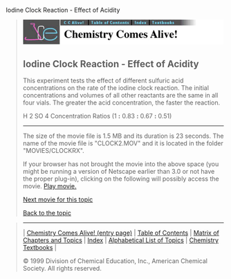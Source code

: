 





 Iodine Clock Reaction - Effect of Acidity
 



> ![Chemistry Comes Alive!](ccahead.gif)
> 
> 
> 
> 
> 
> 
> 
> 
> 
> ## Iodine Clock Reaction - Effect of Acidity
> 
> 
> 
> 
> 
> 
> 
> 
>   
> 
> 
> 
> 
> 
>  This experiment tests the effect of different sulfuric acid concentrations on the rate of the iodine clock reaction. The initial concentrations and volumes of all other reactants are the same in all four vials. The greater the acid concentration, the faster the reaction.
>  
> 
> 
> 
>  H
>  2 
>  SO
>  4 
>  Concentration Ratios (1
>  **:** 
>  0.83
>  **:** 
>  0.67
>  **:** 
>  0.51)
>  
> 
> 
> 
> 
> 
> 
> 
> ---
> 
> 
>  The size of the movie file is 1.5 MB and its duration is 23 seconds. 
The name of the movie file is "CLOCK2.MOV" 
and it is located in the folder "MOVIES/CLOCKRX".
>  
> 
> 
> 
>  If your browser has not brought the movie into the above space
(you might be running a version of Netscape earlier than 3.0 or
not have the proper plug-in), clicking on the following will
possibly access the movie.
>  [Play movie.](../../MOVIES/CLOCKRX/CLOCK2.MOV) 
> 
> 
> 
> 
> [Next movie for this topic](../../MVHTM/CLOCKRX/CLOCK3.HTM) 
> 
> 
> 
> 
> 
> 
> 
> [Back to the topic](../../MAIN/CLOCKRX/PAGE1.HTM)



> ---
> 
> 
>  |
>  [Chemistry Comes Alive! (entry page)](../../INDEX.HTM) 
>  |
>  [Table of Contents](../../CONTENTS.HTM) 
>  |
>  [Matrix of Chapters and Topics](../../MATRIX.HTM) 
>  |
>  [Index](../../WORDS.HTM) 
>  |
>  [Alphabetical List of Topics](../../ALPHATOP.HTM) 
>  |
>  [Chemistry Textbooks](../../BOOKS.HTM) 
>  |
>  
>  © 1999 Division of Chemical Education, Inc.,
American Chemical Society. All rights reserved.





